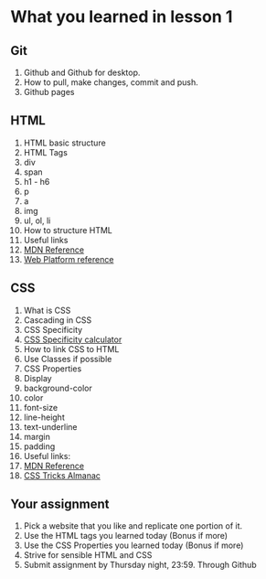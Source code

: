 # What you learned in lesson 1

## Git

1. Github and Github for desktop.
2. How to pull, make changes, commit and push.
3. Github pages

## HTML

1. HTML basic structure
2. HTML Tags
  1. div
  2. span
  3. h1 - h6
  4. p
  5. a
  6. img
  7. ul, ol, li
3. How to structure HTML
4. Useful links
  1. [MDN Reference](https://developer.mozilla.org/en/docs/Web/HTML/Element)
  2. [Web Platform reference](https://webplatform.github.io/docs/html/elements/)

## CSS

1. What is CSS
2. Cascading in CSS
3. CSS Specificity
  1. [CSS Specificity calculator](https://specificity.keegan.st)
4. How to link CSS to HTML
5. Use Classes if possible
6. CSS Properties
  1. Display
  2. background-color
  3. color
  4. font-size
  5. line-height
  6. text-underline
  7. margin
  8. padding
7. Useful links:
  1. [MDN Reference](https://developer.mozilla.org/en-US/docs/Web/CSS/Reference)
  2. [CSS Tricks Almanac](https://css-tricks.com/almanac/)

## Your assignment

1. Pick a website that you like and replicate one portion of it.
2. Use the HTML tags you learned today (Bonus if more)
3. Use the CSS Properties you learned today (Bonus if more)
4. Strive for sensible HTML and CSS
5. Submit assignment by Thursday night, 23:59. Through Github